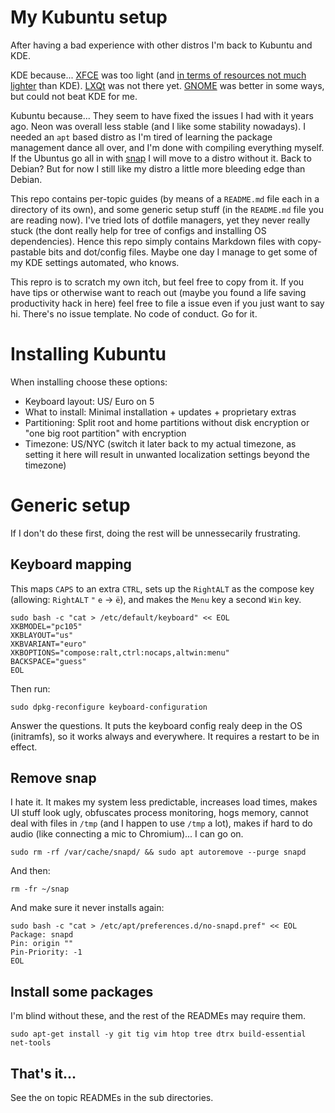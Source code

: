 # My Kubuntu setup

After having a bad experience with other distros I'm back to Kubuntu and KDE.

KDE because... [XFCE](https://www.xfce.org) was too light (and [in terms of resources not much lighter](https://www.forbes.com/sites/jasonevangelho/2019/10/23/bold-prediction-kde-will-steal-the-lightweight-linux-desktop-crown-in-2020) than KDE). [LXQt](https://lxqt.org) was not there yet. [GNOME](https://www.gnome.org/gnome-3) was better in some ways, but could not beat KDE for me.

Kubuntu because... They seem to have fixed the issues I had with it years ago. Neon was overall less stable (and I like some stability nowadays). I needed an `apt` based distro as I'm tired of learning the package management dance all over, and I'm done with compiling everything myself. If the Ubuntus go all in with [snap](/docs/installing-snapd) I will move to a distro without it. Back to Debian? But for now I still like my distro a little more bleeding edge than Debian.

This repo contains per-topic guides (by means of a `README.md` file each in a directory of its own), and some generic setup stuff (in the `README.md` file you are reading now). I've tried lots of dotfile managers, yet they never really stuck (the dont really help for tree of configs and installing OS dependencies). Hence this repo simply contains Markdown files with copy-pastable bits and dot/config files. Maybe one day I manage to get some of my KDE settings automated, who knows.

This repro is to scratch my own itch, but feel free to copy from it. If you have tips or otherwise want to reach out (maybe you found a life saving productivity hack in here) feel free to file a issue even if you just want to say hi. There's no issue template. No code of conduct. Go for it.


# Installing Kubuntu

When installing choose these options:

* Keyboard layout: US/ Euro on 5
* What to install: Minimal installation + updates + proprietary extras
* Partitioning: Split root and home partitions without disk encryption or "one big root partition" with encryption
* Timezone: US/NYC (switch it later back to my actual timezone, as setting it here will result in unwanted localization settings beyond the timezone)


# Generic setup

If I don't do these first, doing the rest will be unnessecarily frustrating.


## Keyboard mapping

This maps `CAPS` to an extra `CTRL`, sets up the `RightALT` as the compose key
(allowing: `RightALT` `"` `e` → `ë`), and makes the `Menu` key a second `Win` key.

```
sudo bash -c "cat > /etc/default/keyboard" << EOL
XKBMODEL="pc105"
XKBLAYOUT="us"
XKBVARIANT="euro"
XKBOPTIONS="compose:ralt,ctrl:nocaps,altwin:menu"
BACKSPACE="guess"
EOL
```

Then run:

    sudo dpkg-reconfigure keyboard-configuration

Answer the questions. It puts the keyboard config realy deep in the OS (initramfs), so it works always and everywhere. It requires a restart to be in effect.


## Remove snap

I hate it. It makes my system less predictable, increases load times, makes UI stuff look ugly, obfuscates process monitoring, hogs memory, cannot deal with files in `/tmp` (and I happen to use `/tmp` a lot), makes if hard to do audio (like connecting a mic to Chromium)... I can go on.

    sudo rm -rf /var/cache/snapd/ && sudo apt autoremove --purge snapd

And then:

    rm -fr ~/snap

And make sure it never installs again:

```
sudo bash -c "cat > /etc/apt/preferences.d/no-snapd.pref" << EOL
Package: snapd
Pin: origin ""
Pin-Priority: -1
EOL
```


## Install some packages

I'm blind without these, and the rest of the READMEs may require them.

    sudo apt-get install -y git tig vim htop tree dtrx build-essential net-tools


## That's it...

See the on topic READMEs in the sub directories.
